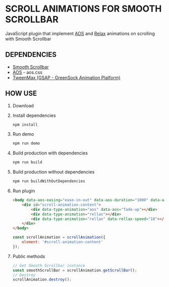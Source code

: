 # SCROLL ANIMATIONS FOR SMOOTH SCROLLBAR

JavaScript plugin that implement [AOS](https://github.com/michalsnik/aos) and [Relax](https://github.com/dixonandmoe/rellax) animations on scrolling with Smooth Scrollbar

## DEPENDENCIES

-   [Smooth Scrollbar](https://github.com/idiotWu/smooth-scrollbar)
-   [AOS](https://github.com/michalsnik/aos) - aos.css
-   [TweenMax (GSAP - GreenSock Animation Platform)](https://github.com/greensock/GreenSock-JS)

## HOW USE

1.  Download
1.  Install dependencies
    ```bash
    npm install
    ```
1.  Run demo
    ```bash
    npm run demo
    ```
1.  Build production with dependencies
    ```bash
    npm run build
    ```
1.  Build production without dependencies
    ```bash
    npm run buildWithOutDependencies
    ```
1.  Run plugin

    ```html
    <body data-aos-easing="ease-in-out" data-aos-duration="1000" data-aos-delay="100">
        <div id="scroll-animation-content">
            <div data-type-animation="aos" data-aos="fade-up"></div>
            <div data-type-animation="rellax"></div>
            <div data-type-animation="rellax" data-rellax-speed="10"></div>
        </div>
    </body>
    ```

    ```javascript
    const scrollAnimation = scrollAnimation({
        element: '#scroll-animation-content'
    });
    ```

1.  Public methods

    ```javascript
    // Get Smooth Scrollbar instance
    const smoothScrollBar = scrollAnimation.getScrollBar();
    // Destroy
    scrollAnimation.destroy();
    ```
